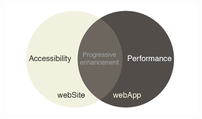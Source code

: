 <img src="/images/site-app.png">

<script type="speaker-notes">
~ 1 minute

- Not a debate about server or client side.
  - They are both necessary and not mutually exclusive.

- What are you creating?
  - Is this about content or functionality?
  - Are your end users on very low bandwidth (mobile)?
  - Are they using unknown devices?
  - Is SEO vital to it's success?

- PE is about layering and enhancement, not about JS being on or off.
</script>

<style scoped>
  @host {
    background: #C4C182 !important;
  }

  img {
    border: none !important;
  }
</style>
